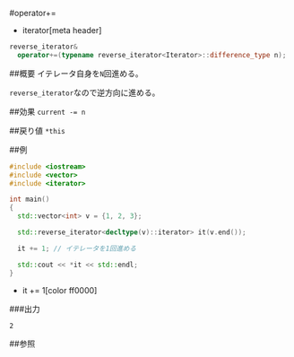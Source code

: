 #operator+=
* iterator[meta header]

```cpp
reverse_iterator&
  operator+=(typename reverse_iterator<Iterator>::difference_type n);
```

##概要
イテレータ自身を`N`回進める。

`reverse_iterator`なので逆方向に進める。


##効果
`current -= n`


##戻り値
`*this`


##例
```cpp
#include <iostream>
#include <vector>
#include <iterator>

int main()
{
  std::vector<int> v = {1, 2, 3};

  std::reverse_iterator<decltype(v)::iterator> it(v.end());

  it += 1; // イテレータを1回進める

  std::cout << *it << std::endl;
}
```
* it += 1[color ff0000]

###出力
```
2
```

##参照


